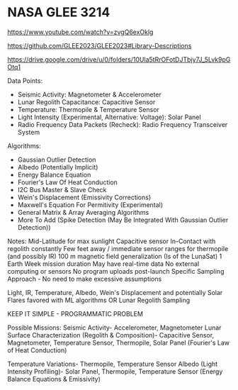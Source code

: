 # NASA GLEE 3214
 
https://www.youtube.com/watch?v=zvgQ6exOklg

https://github.com/GLEE2023/GLEE2023#Library-Descriptions

https://drive.google.com/drive/u/0/folders/10Ula5tRrOFotDJTbjy7J_5Lvk9pGOtq1

Data Points:
- Seismic Activity: Magnetometer & Accelerometer
- Lunar Regolith Capacitance: Capacitive Sensor
- Temperature: Thermopile & Temperature Sensor
- Light Intensity (Experimental, Alternative: Voltage): Solar Panel
- Radio Frequency Data Packets (Recheck): Radio Frequency Transceiver System

Algorithms:
- Gaussian Outlier Detection
- Albedo (Potentially Implicit)
- Energy Balance Equation
- Fourier's Law Of Heat Conduction
- I2C Bus Master & Slave Check
- Wein's Displacement (Emissivity Corrections)
- Maxwell's Equation For Permitivity (Experimental)
- General Matrix & Array Averaging Algorithms
- More To Add (Spike Detection (May Be Integrated With Gaussian Outlier Detection))

Notes:
Mid-Latitude for max sunlight
Capacitive sensor In-Contact with regolith constantly
Few feet away / immediate sensor ranges for thermopile (and possibly IR)
100 m magnetic field generalization (Is of the LunaSat)
1 Earth Week mission duration
May have real-time data
No external computing or sensors
No program uploads post-launch
Specific Sampling Approach - No need to make excessive assumptions

Light, IR, Temperature, Albedo, Wein's Displacement and potentially Solar Flares favored with ML algorithms
OR
Lunar Regolith Sampling

KEEP IT SIMPLE - PROGRAMMATIC PROBLEM

Possible Missions:
Seismic Activity- Accelerometer, Magnetometer
Lunar Surface Characterization (Regolith & Composition)- Capacitive Sensor, Magnetometer, Temperature Sensor, Thermopile, Solar Panel (Fourier's Law of Heat Conduction)

Temperature Variations- Thermopile, Temperature Sensor
Albedo (Light Intensity Profiling)- Solar Panel, Thermopile, Temperature Sensor (Energy Balance Equations & Emissivity)
